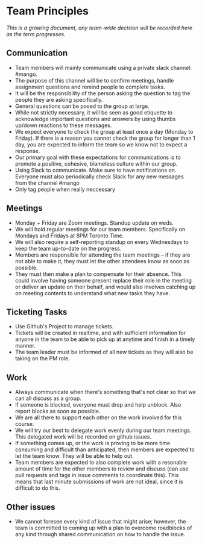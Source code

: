 # Team Principles

_This is a growing document, any team-wide decision will be recorded here as the term progresses._

## **Communication**

- Team members will mainly communicate using a private slack channel: #mango.
- The purpose of this channel will be to confirm meetings, handle assignment questions and remind people to complete tasks.
- It will be the responsibility of the person asking the question to tag the people they are asking specifically.
- General questions can be posed to the group at large.
- While not strictly necessary, it will be seen as good etiquette to acknowledge important questions and answers by using thumbs up/down reactions to these messages.
- We expect everyone to check the group at least once a day (Monday to Friday). If there is a reason you cannot check the group for longer than 1 day, you are expected to inform the team so we know not to expect a response.
- Our primary goal with these expectations for communications is to promote a positive, cohesive, blameless culture within our group.
- Using Slack to communicate. Make sure to have notifications on. Everyone must also periodically check Slack for any new messages from the channel #mango
- Only tag people when really neccessary

## **Meetings**

- Monday + Friday are Zoom meetings. Standup update on weds.
- We will hold regular meetings for our team members. Specifically on Mondays and Fridays at 8PM Toronto Time.
- We will also require a self-reporting standup on every Wednesdays to keep the team up-to-date on the progress.
- Members are responsible for attending the team meetings – if they are not able to make it, they must let the other attendees know as soon as possible.
- They must then make a plan to compensate for their absence. This could involve having someone present replace their role in the meeting or deliver an update on their behalf, and would also involves catching up on meeting contents to understand what new tasks they have.

## **Ticketing Tasks**

- Use Github's Project to manage tickets.
- Tickets will be created in realtime, and with sufficient information for anyone in the team to be able to pick up at anytime and finish in a timely manner.
- The team leader must be informed of all new tickets as they will also be taking on the PM role.

## **Work**

- Always communicate when there's something that's not clear so that we can all discuss as a group.
- If someone is blocked, everyone must drop and help unblock. Also report blocks as soon as possible.
- We are all there to support each other on the work involved for this course.
- We will try our best to delegate work evenly during our team meetings. This delegated work will be recorded on github issues.
- If something comes up, or the work is proving to be more time consuming and difficult than anticipated, then members are expected to let the team know. They will be able to help out.
- Team members are expected to also complete work with a resonable amount of time for the other members to review and discuss (can use pull requests and tags in issue comments to coordinate this). This means that last minute submissions of work are not ideal, since it is difficult to do this.

## **Other issues**

- We cannot foresee every kind of issue that might arise; however, the team is committed to coming up with a plan to overcome roadblocks of any kind through shared communication on how to handle the issue.

